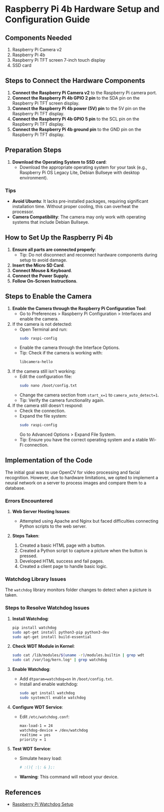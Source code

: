 # Raspberry Pi 4b Hardware Setup and Configuration Guide

## Components Needed
1. Raspberry Pi Camera v2
2. Raspberry Pi 4b
3. Raspberry Pi TFT screen 7-inch touch display
4. SSD card

## Steps to Connect the Hardware Components

1. **Connect the Raspberry Pi Camera v2** to the Raspberry Pi camera port.
2. **Connect the Raspberry Pi 4b GPIO 2 pin** to the SDA pin on the Raspberry Pi TFT screen display.
3. **Connect the Raspberry Pi 4b power (5V) pin** to the 5V pin on the Raspberry Pi TFT display.
4. **Connect the Raspberry Pi 4b GPIO 5 pin** to the SCL pin on the Raspberry Pi TFT display.
5. **Connect the Raspberry Pi 4b ground pin** to the GND pin on the Raspberry Pi TFT display.

## Preparation Steps

1. **Download the Operating System to SSD card**:
   - Download the appropriate operating system for your task (e.g., Raspberry Pi OS Legacy Lite, Debian Bullseye with desktop environment).

### Tips
- **Avoid Ubuntu**: It lacks pre-installed packages, requiring significant installation time. Without proper cooling, this can overheat the processor.
- **Camera Compatibility**: The camera may only work with operating systems that include Debian Bullseye.

## How to Set Up the Raspberry Pi 4b

1. **Ensure all parts are connected properly**:
   - Tip: Do not disconnect and reconnect hardware components during setup to avoid damage.
2. **Insert the Micro SD Card**.
3. **Connect Mouse & Keyboard**.
4. **Connect the Power Supply**.
5. **Follow On-Screen Instructions**.

## Steps to Enable the Camera

1. **Enable the Camera through the Raspberry Pi Configuration Tool**:
   - Go to Preferences > Raspberry Pi Configuration > Interfaces and enable the camera.
2. If the camera is not detected:
   - Open Terminal and run: 
     ```bash
     sudo raspi-config
     ```
   - Enable the camera through the Interface Options.
   - Tip: Check if the camera is working with:
     ```bash
     libcamera-hello
     ```
3. If the camera still isn't working:
   - Edit the configuration file:
     ```bash
     sudo nano /boot/config.txt
     ```
   - Change the camera section from `start_x=1` to `camera_auto_detect=1`.
   - Tip: Verify the camera functionality again.
4. If the camera still doesn't respond:
   - Check the connection.
   - Expand the file system:
     ```bash
     sudo raspi-config
     ```
     Go to Advanced Options > Expand File System.
   - Tip: Ensure you have the correct operating system and a stable Wi-Fi connection.

## Implementation of the Code

The initial goal was to use OpenCV for video processing and facial recognition. However, due to hardware limitations, we opted to implement a neural network on a server to process images and compare them to a database.

### Errors Encountered

1. **Web Server Hosting Issues**:
   - Attempted using Apache and Nginx but faced difficulties connecting Python scripts to the web server.
   
2. **Steps Taken**:
   1. Created a basic HTML page with a button.
   2. Created a Python script to capture a picture when the button is pressed.
   3. Developed HTML success and fail pages.
   4. Created a client page to handle basic logic.

### Watchdog Library Issues

The `watchdog` library monitors folder changes to detect when a picture is taken.

### Steps to Resolve Watchdog Issues

1. **Install Watchdog**:
   ```bash
   pip install watchdog
   sudo apt-get install python3-pip python3-dev
   sudo apt-get install build-essential
   ```

2. **Check WDT Module in Kernel**:
   ```bash
   sudo cat /lib/modules/$(uname -r)/modules.builtin | grep wdt
   sudo cat /var/log/kern.log* | grep watchdog
   ```

3. **Enable Watchdog**:
   - Add `dtparam=watchdog=on` in `/boot/config.txt`.
   - Install and enable watchdog:
     ```bash
     sudo apt install watchdog
     sudo systemctl enable watchdog
     ```

4. **Configure WDT Service**:
   - Edit `/etc/watchdog.conf`:
     ```bash
     max-load-1 = 24
     watchdog-device = /dev/watchdog
     realtime = yes
     priority = 1
     ```

5. **Test WDT Service**:
   - Simulate heavy load:
     ```bash
     # :(){ :|: & };:
     ```
   - **Warning**: This command will reboot your device.

## References

- [Raspberry Pi Watchdog Setup](https://gist.github.com/PSJoshi/803a0419e568cc95c6bec24ebb0d44dc)
